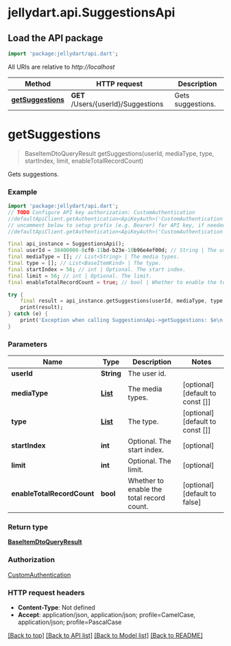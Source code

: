 # jellydart.api.SuggestionsApi

## Load the API package
```dart
import 'package:jellydart/api.dart';
```

All URIs are relative to *http://localhost*

Method | HTTP request | Description
------------- | ------------- | -------------
[**getSuggestions**](SuggestionsApi.md#getsuggestions) | **GET** /Users/{userId}/Suggestions | Gets suggestions.


# **getSuggestions**
> BaseItemDtoQueryResult getSuggestions(userId, mediaType, type, startIndex, limit, enableTotalRecordCount)

Gets suggestions.

### Example
```dart
import 'package:jellydart/api.dart';
// TODO Configure API key authorization: CustomAuthentication
//defaultApiClient.getAuthentication<ApiKeyAuth>('CustomAuthentication').apiKey = 'YOUR_API_KEY';
// uncomment below to setup prefix (e.g. Bearer) for API key, if needed
//defaultApiClient.getAuthentication<ApiKeyAuth>('CustomAuthentication').apiKeyPrefix = 'Bearer';

final api_instance = SuggestionsApi();
final userId = 38400000-8cf0-11bd-b23e-10b96e4ef00d; // String | The user id.
final mediaType = []; // List<String> | The media types.
final type = []; // List<BaseItemKind> | The type.
final startIndex = 56; // int | Optional. The start index.
final limit = 56; // int | Optional. The limit.
final enableTotalRecordCount = true; // bool | Whether to enable the total record count.

try {
    final result = api_instance.getSuggestions(userId, mediaType, type, startIndex, limit, enableTotalRecordCount);
    print(result);
} catch (e) {
    print('Exception when calling SuggestionsApi->getSuggestions: $e\n');
}
```

### Parameters

Name | Type | Description  | Notes
------------- | ------------- | ------------- | -------------
 **userId** | **String**| The user id. | 
 **mediaType** | [**List<String>**](String.md)| The media types. | [optional] [default to const []]
 **type** | [**List<BaseItemKind>**](BaseItemKind.md)| The type. | [optional] [default to const []]
 **startIndex** | **int**| Optional. The start index. | [optional] 
 **limit** | **int**| Optional. The limit. | [optional] 
 **enableTotalRecordCount** | **bool**| Whether to enable the total record count. | [optional] [default to false]

### Return type

[**BaseItemDtoQueryResult**](BaseItemDtoQueryResult.md)

### Authorization

[CustomAuthentication](../README.md#CustomAuthentication)

### HTTP request headers

 - **Content-Type**: Not defined
 - **Accept**: application/json, application/json; profile=CamelCase, application/json; profile=PascalCase

[[Back to top]](#) [[Back to API list]](../README.md#documentation-for-api-endpoints) [[Back to Model list]](../README.md#documentation-for-models) [[Back to README]](../README.md)

